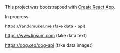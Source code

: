 This project was bootstrapped with [Create React App](https://github.com/facebook/create-react-app).

In progress

https://randomuser.me (fake data - api)

https://www.lipsum.com (fake data text)

https://dog.ceo/dog-api (fake data images)
